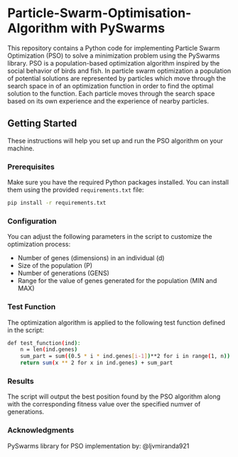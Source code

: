 # Particle-Swarm-Optimisation-Algorithm with PySwarms

This repository contains a Python code for implementing Particle Swarm Optimization (PSO) to solve a minimization problem using the PySwarms library. PSO is a population-based optimization algorithm inspired by the social behavior of birds and fish. In particle swarm optimization a population of potential solutions are represented by particles which move through the search space in of an optimization function in order to find the optimal solution to the function. Each particle moves through the search space based on its own experience and the experience of nearby particles.

## Getting Started

These instructions will help you set up and run the PSO algorithm on your machine.

### Prerequisites

Make sure you have the required Python packages installed. You can install them using the provided `requirements.txt` file:

```bash
pip install -r requirements.txt
```

### Configuration
You can adjust the following parameters in the script to customize the optimization process:

- Number of genes (dimensions) in an individual (d)
- Size of the population (P)
- Number of generations (GENS)
- Range for the value of genes generated for the population (MIN and MAX)

### Test Function
The optimization algorithm is applied to the following test function defined in the script:

``` bash
def test_function(ind):
    n = len(ind.genes)
    sum_part = sum((0.5 * i * ind.genes[i-1])**2 for i in range(1, n))
    return sum(x ** 2 for x in ind.genes) + sum_part
```

### Results
The script will output the best position found by the PSO algorithm along with the corresponding fitness value over the specified numver of generations.

### Acknowledgments
PySwarms library for PSO implementation by: @ljvmiranda921

